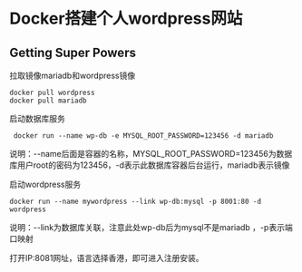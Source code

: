 # Docker搭建个人wordpress网站

## Getting Super Powers

拉取镜像mariadb和wordpress镜像

```
docker pull wordpress
docker pull mariadb
```

启动数据库服务

```text
 docker run --name wp-db -e MYSQL_ROOT_PASSWORD=123456 -d mariadb
```

说明：--name后面是容器的名称，MYSQL\_ROOT\_PASSWORD=123456为数据库用户root的密码为123456，-d表示此数据库容器后台运行，mariadb表示镜像

启动wordpress服务

```text
docker run --name mywordpress --link wp-db:mysql -p 8001:80 -d wordpress
```

说明：--link为数据库关联，注意此处wp-db后为mysql不是mariadb ，-p表示端口映射

打开IP:8081网址，语言选择香港，即可进入注册安装。

